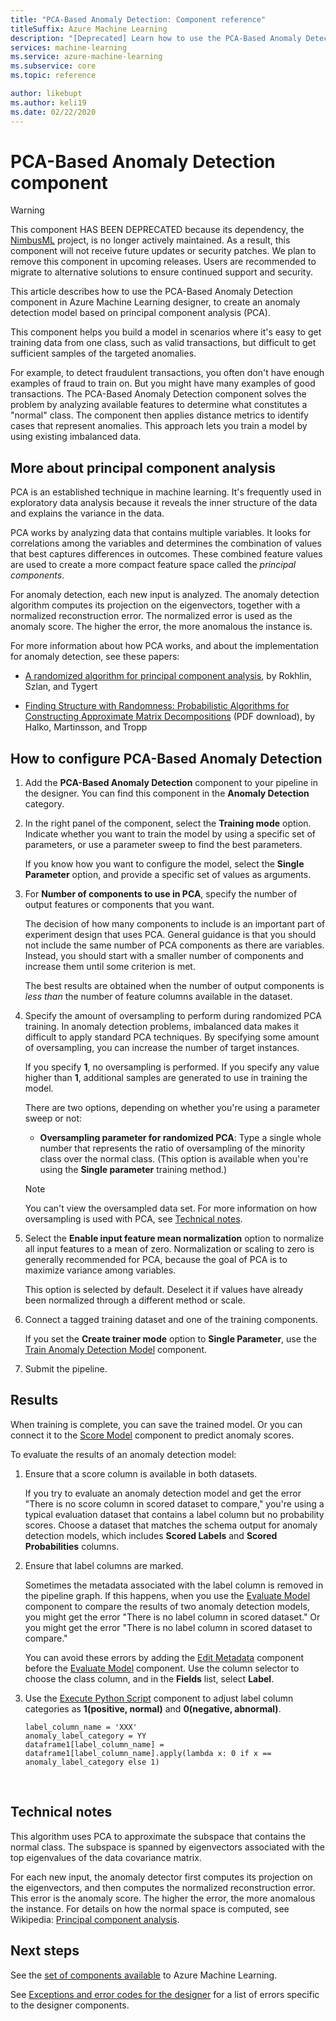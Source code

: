 ```yaml
---
title: "PCA-Based Anomaly Detection: Component reference"
titleSuffix: Azure Machine Learning
description: "[Deprecated] Learn how to use the PCA-Based Anomaly Detection component to create an anomaly detection model based on principal component analysis (PCA)."
services: machine-learning
ms.service: azure-machine-learning
ms.subservice: core
ms.topic: reference

author: likebupt
ms.author: keli19
ms.date: 02/22/2020
---
```


# PCA-Based Anomaly Detection component

> [!WARNING]
> This component HAS BEEN DEPRECATED because its dependency, the [NimbusML](https://github.com/microsoft/NimbusML) project, is no longer actively maintained. As a result, this component will not receive future updates or security patches.
> We plan to remove this component in upcoming releases. Users are recommended to migrate to alternative solutions to ensure continued support and security.

This article describes how to use the PCA-Based Anomaly Detection component in Azure Machine Learning designer, to create an anomaly detection model based on principal component analysis (PCA).

This component helps you build a model in scenarios where it's easy to get training data from one class, such as valid transactions, but difficult to get sufficient samples of the targeted anomalies. 

For example, to detect fraudulent transactions, you often don't have enough examples of fraud to train on. But you might have many examples of good transactions. The PCA-Based Anomaly Detection component solves the problem by analyzing available features to determine what constitutes a "normal" class. The component then applies distance metrics to identify cases that represent anomalies. This approach lets you train a model by using existing imbalanced data.

## More about principal component analysis

PCA is an established technique in machine learning. It's frequently used in exploratory data analysis because it reveals the inner structure of the data and explains the variance in the data.

PCA works by analyzing data that contains multiple variables. It looks for correlations among the variables and determines the combination of values that best captures differences in outcomes. These combined feature values are used to create a more compact feature space called the *principal components*.

For anomaly detection, each new input is analyzed. The anomaly detection algorithm computes its projection on the eigenvectors, together with a normalized reconstruction error. The normalized error is used as the anomaly score. The higher the error, the more anomalous the instance is.

For more information about how PCA works, and about the implementation for anomaly detection, see these papers:

- [A randomized algorithm for principal component analysis](https://arxiv.org/abs/0809.2274), by Rokhlin, Szlan, and Tygert

- [Finding Structure with Randomness: Probabilistic Algorithms for Constructing Approximate Matrix Decompositions](http://users.cms.caltech.edu/~jtropp/papers/HMT11-Finding-Structure-SIREV.pdf) (PDF download), by Halko, Martinsson, and Tropp

## How to configure PCA-Based Anomaly Detection

1. Add the **PCA-Based Anomaly Detection** component to your pipeline in the designer. You can find this component in the **Anomaly Detection** category.

2. In the right panel of the component, select the **Training mode** option. Indicate whether you want to train the model by using a specific set of parameters, or use a parameter sweep to find the best parameters.

    If you know how you want to configure the model, select the **Single Parameter** option, and provide a specific set of values as arguments.

3. For **Number of components to use in PCA**, specify the number of output features or components that you want.

    The decision of how many components to include is an important part of experiment design that uses PCA. General guidance is that you should not include the same number of PCA components as there are variables. Instead, you should start with a smaller number of components and increase them until some criterion is met.

    The best results are obtained when the number of output components is *less than* the number of feature columns available in the dataset.

4. Specify the amount of oversampling to perform during randomized PCA training. In anomaly detection problems, imbalanced data makes it difficult to apply standard PCA techniques. By specifying some amount of oversampling, you can increase the number of target instances.

    If you specify **1**, no oversampling is performed. If you specify any value higher than **1**, additional samples are generated to use in training the model.

    There are two options, depending on whether you're using a parameter sweep or not:

    - **Oversampling parameter for randomized PCA**: Type a single whole number that represents the ratio of oversampling of the minority class over the normal class. (This option is available when you're using the **Single parameter** training method.)

    > [!NOTE]
    > You can't view the oversampled data set. For more information on how oversampling is used with PCA, see [Technical notes](#technical-notes).

5. Select the **Enable input feature mean normalization** option to normalize all input features to a mean of zero. Normalization or scaling to zero is generally recommended for PCA, because the goal of PCA is to maximize variance among variables.

    This option is selected by default. Deselect it if values have already been normalized through a different method or scale.

6. Connect a tagged training dataset and one of the training components.

   If you set the **Create trainer mode** option to **Single Parameter**, use the [Train Anomaly Detection Model](train-anomaly-detection-model.md) component.

7. Submit the pipeline.

## Results

When training is complete, you can save the trained model. Or you can connect it to the [Score Model](score-model.md) component to predict anomaly scores.

To evaluate the results of an anomaly detection model:

1. Ensure that a score column is available in both datasets.

    If you try to evaluate an anomaly detection model and get the error "There is no score column in scored dataset to compare," you're using a typical evaluation dataset that contains a label column but no probability scores. Choose a dataset that matches the schema output for anomaly detection models, which includes **Scored Labels** and **Scored Probabilities** columns.

2. Ensure that label columns are marked.

    Sometimes the metadata associated with the label column is removed in the pipeline graph. If this happens, when you use the [Evaluate Model](evaluate-model.md) component to compare the results of two anomaly detection models, you might get the error "There is no label column in scored dataset." Or you might get the error "There is no label column in scored dataset to compare."

    You can avoid these errors by adding the [Edit Metadata](edit-metadata.md) component before the [Evaluate Model](evaluate-model.md) component. Use the column selector to choose the class column, and in the **Fields** list, select **Label**.

3. Use the [Execute Python Script](execute-python-script.md) component to adjust label column categories as **1(positive, normal)** and **0(negative, abnormal)**.

    ````
    label_column_name = 'XXX'
    anomaly_label_category = YY
    dataframe1[label_column_name] = dataframe1[label_column_name].apply(lambda x: 0 if x == anomaly_label_category else 1)
    ````

    ​
## Technical notes

This algorithm uses PCA to approximate the subspace that contains the normal class. The subspace is spanned by eigenvectors associated with the top eigenvalues of the data covariance matrix. 

For each new input, the anomaly detector first computes its projection on the eigenvectors, and then computes the normalized reconstruction error. This error is the anomaly score. The higher the error, the more anomalous the instance. For details on how the normal space is computed, see Wikipedia: [Principal component analysis](https://wikipedia.org/wiki/Principal_component_analysis). 


## Next steps

See the [set of components available](component-reference.md) to Azure Machine Learning. 

See [Exceptions and error codes for the designer](designer-error-codes.md) for a list of errors specific to the designer components.